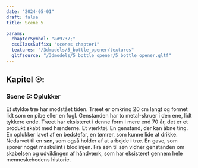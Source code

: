 ```yaml
---
date: "2024-05-01"
draft: false
title: Scene 5

params:
  chapterSymbol: "&#9737;"
  cssClassSuffix: "scenes chapter1"
  textures: "/3dmodels/5_bottle_opener/textures"
  gltfsource: "/3dmodels/5_bottle_opener/5_bottle_opener.gltf"
---
```

<h2 class="green">Kapitel &#9737;:</h2>
<h3 class="green">Scene 5: Oplukker</h3>
<canvas id="c"></canvas>
<p>Et stykke træ har modstået tiden. Træet er omkring 20 cm langt og formet lidt som en pibe eller en fugl. Genstanden har to metal-skruer i den ene, lidt tykkere ende. Træet har eksisteret i denne form i mere end 70 år, det er et produkt skabt med hænderne. Et værktøj. En genstand, der kan åbne ting. En oplukker lavet af en bedstefar, en tømrer, som kunne lide at drikke. Nedarvet til en søn, som også holder af at arbejde i træ. En gave, som sporer  noget maskulint i blodlinjen. Fra søn til søn vidner genstanden om skabelsen og udviklingen af håndværk, som har eksisteret gennem hele menneskehedens historie.</p>
